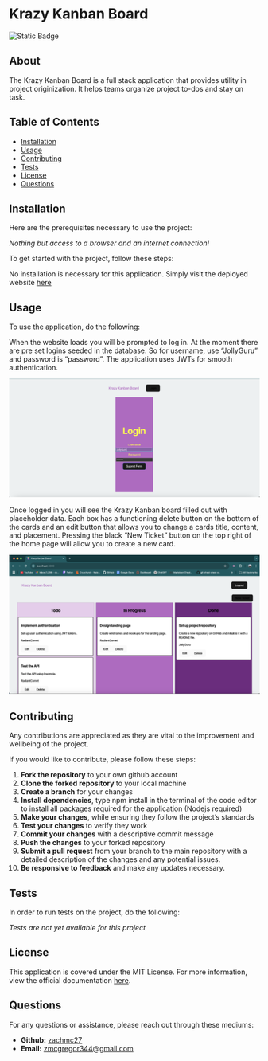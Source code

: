 
  # Krazy Kanban Board
  
  ![Static Badge](https://img.shields.io/badge/License-MIT-blue.svg)
  
  ## About

  The Krazy Kanban Board is a full stack application that provides utility in project originization. It helps teams organize project to-dos and stay on task.
   

   
  ## Table of Contents 
  - [Installation](#installation)
  - [Usage](#usage)
  - [Contributing](#contributing)
  - [Tests](#tests)
  - [License](#license)
  - [Questions](#questions)
   

   
  ## Installation
   
  Here are the prerequisites necessary to use the project:
   
  *Nothing but access to a browser and an internet connection!*
  
  To get started with the project, follow these steps:
   
  No installation is necessary for this application. Simply visit the deployed website [here]()
   

   
  ## Usage 
   
  To use the application, do the following:

  When the website loads you will be prompted to log in. At the moment there are pre set logins seeded in the database. So for username, use “JollyGuru” and password is “password”. The application uses JWTs for smooth authentication. 

  ![login](./images/login.png)

Once logged in you will see the Krazy Kanban board filled out with placeholder data. Each box has a functioning delete button on the bottom of the cards and an edit button that allows you to change a cards title, content, and placement. Pressing the black “New Ticket” button on the top right of the home page will allow you to create a new card.

![home](./images/home.png) 

    
  ## Contributing
   
  Any contributions are appreciated as they are vital to the improvement and wellbeing of the project.

  If you would like to contribute, please follow these steps:

  1. **Fork the repository** to your own github account
2. **Clone the forked repository** to your local machine
3. **Create a branch** for your changes
4. **Install dependencies**, type npm install in the terminal of the code editor to install all packages required for the application (Nodejs required)
5. **Make your changes**, while ensuring they follow the project’s standards
6. **Test your changes** to verify they work
7. **Commit your changes** with a descriptive commit message
8. **Push the changes** to your forked repository
9. **Submit a pull request** from your branch to the main repository with a detailed description of the changes and any potential issues.
10. **Be responsive to feedback** and make any updates necessary.

   

   
  ## Tests
   
  In order to run tests on the project, do the following:
   
  *Tests are not yet available for this project*
   

   
  ## License 
   
  This application is covered under the MIT License. For more information, view the official documentation [here](https://opensource.org/license/MIT).
   

   
  ## Questions
   
  For any questions or assistance, please reach out through these mediums:
   
  - **Github:** [zachmc27](https://github.com/zachmc27)
  - **Email:** <zmcgregor344@gmail.com>

  